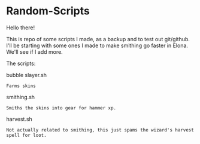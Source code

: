 # Random-Scripts

Hello there!

This is repo of some scripts I made, as a backup and to test out git/github.
I'll be starting with some ones I made to make smithing go faster in Elona. 
We'll see if I add more.

The scripts:

bubble slayer.sh

    Farms skins

smithing.sh

    Smiths the skins into gear for hammer xp.
   
harvest.sh

    Not actually related to smithing, this just spams the wizard's harvest spell for loot.
  
